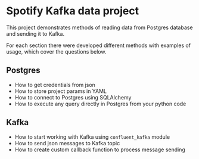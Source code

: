 # Spotify Kafka data project

This project demonstrates methods of reading data from Postgres database and sending it to Kafka.

For each section there were developed different methods with examples of usage, which cover the questions below.

## Postgres

- How to get credentials from json
- How to store project params in YAML
- How to connect to Postgres using SQLAlchemy
- How to execute any query directly in Postgres from your python code

## Kafka

- How to start working with Kafka using `confluent_kafka` module
- How to send json messages to Kafka topic
- How to create custom callback function to process message sending

